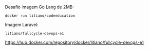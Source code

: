 Desafio imagem Go Lang de 2MB:

`docker run litiano/codeeducation`

Imagem Laravel:

`litiano/fullcycle-devops-e1`

https://hub.docker.com/repository/docker/litiano/fullcycle-devops-e1
